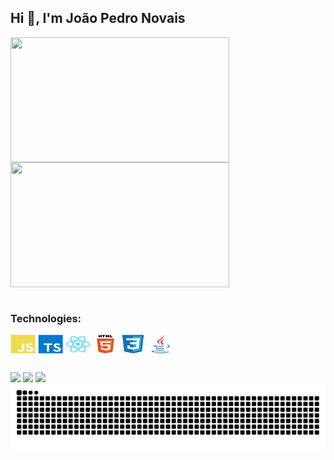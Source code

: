 ## Hi 👋, I'm João Pedro Novais
<div>
  <a href="https://github.com/jopnovais/jopnovais">
  <img height=200 width=350 align="center" src="https://github-readme-stats.vercel.app/api?username=jopnovais&show_icons=true&theme=dark"/>
</a>
<a href="https://github.com/jopnovais/convoychat">
  <img height=200 width=350 align="center" src="https://github-readme-stats.vercel.app/api/top-langs?username=jopnovais&layout=compact&langs_count=8&card_width=320&theme=dark"/>
</a>
</div>

<div style="display: inline-block"><br>
  <h3 align="left">Technologies:</h3>
  <img align="center" alt="Joao-Js" height="30" width="40"
    src="https://raw.githubusercontent.com/devicons/devicon/master/icons/javascript/javascript-plain.svg">
<img align="center" alt="Joao-Ts" height="30" width="40"
    src="https://raw.githubusercontent.com/devicons/devicon/master/icons/typescript/typescript-plain.svg">
<img align="center" alt="Joao-React" height="30" width="40"
    src="https://raw.githubusercontent.com/devicons/devicon/master/icons/react/react-original.svg">
<img align="center" alt="Joao-HTML5" height="30" width="40"
    src="https://raw.githubusercontent.com/devicons/devicon/master/icons/html5/html5-original-wordmark.svg">
<img align="center" alt="Joao-CSS3" height="30" width="40"
    src="https://raw.githubusercontent.com/devicons/devicon/master/icons/css3/css3-original.svg">
<img align="center" alt="Joao-Java" height="30" width="40" 
    src="https://raw.githubusercontent.com/devicons/devicon/master/icons/java/java-original.svg">
</div>

##

<div>
  <a href="https://instagram.com/joaopns03" target="_blank"><img src="https://img.shields.io/badge/-Instagram-%23E4405F?style=for-the-badge&logo=instagram&logoColor=white" target="_blank"></a>
  <a href = "mailto:jopnovais2014@gmail.com"><img src="https://img.shields.io/badge/-Gmail-%23333?style=for-the-badge&logo=gmail&logoColor=white" target="_blank"></a>
  <a href="https://www.linkedin.com/in/jo%C3%A3o-pedro-novais-565345252" target="_blank"><img src="https://img.shields.io/badge/-LinkedIn-%230077B5?style=for-the-badge&logo=linkedin&logoColor=white" target="_blank"></a> 
</div>

<picture>
  <source media="(prefers-color-scheme: dark)" srcset="https://raw.githubusercontent.com/jopnovais/jopnovais/output/github-contribution-grid-snake-dark.svg">
  <source media="(prefers-color-scheme: light)" srcset="https://raw.githubusercontent.com/jopnovais/jopnovais/output/github-contribution-grid-snake.svg">
  <img alt="snake animation" src="https://raw.githubusercontent.com/jopnovais/jopnovais/output/github-contribution-grid-snake.svg">
</picture>
